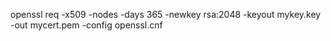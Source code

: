 openssl req -x509 -nodes -days 365 -newkey rsa:2048 -keyout mykey.key -out mycert.pem -config openssl.cnf

